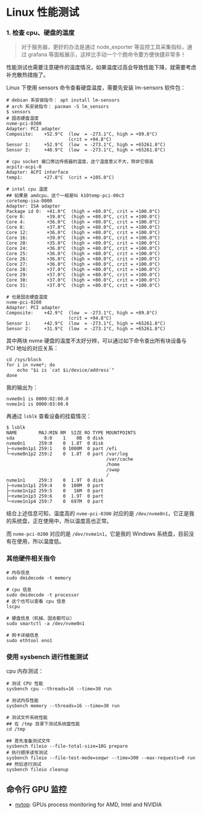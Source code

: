 # Linux 性能测试

### 1. 检查 cpu、硬盘的温度

>对于服务器，更好的办法是通过 node_exporter 等监控工具采集指标，通过 grafana 等面板展示，这样比手动一个个跑命令要方便快捷非常多！

性能测试也需要注意硬件的温度情况，如果温度过高会导致性能下降，就需要考虑补充散热措施了。

Linux 下使用 sensors 命令查看硬盘温度，需要先安装 lm-sensors 软件包：

```shell
# debian 系安装指令： apt install lm-sensors
# arch 系安装指令： pacman -S lm_sensors
$ sensors
# 固态硬盘温度
nvme-pci-0300
Adapter: PCI adapter
Composite:    +52.9°C  (low  = -273.1°C, high = +89.8°C)
                       (crit = +94.8°C)
Sensor 1:     +52.9°C  (low  = -273.1°C, high = +65261.8°C)
Sensor 2:     +40.9°C  (low  = -273.1°C, high = +65261.8°C)

# cpu socket 接口旁边传感器的温度，这个温度意义不大，除非它很高
acpitz-acpi-0
Adapter: ACPI interface
temp1:        +27.8°C  (crit = +105.0°C)

# intel cpu 温度
## 如果是 amdcpu，这个一般是叫 k10temp-pci-00c3
coretemp-isa-0000
Adapter: ISA adapter
Package id 0:  +41.0°C  (high = +80.0°C, crit = +100.0°C)
Core 0:        +39.0°C  (high = +80.0°C, crit = +100.0°C)
Core 4:        +36.0°C  (high = +80.0°C, crit = +100.0°C)
Core 8:        +37.0°C  (high = +80.0°C, crit = +100.0°C)
Core 12:       +36.0°C  (high = +80.0°C, crit = +100.0°C)
Core 16:       +39.0°C  (high = +80.0°C, crit = +100.0°C)
Core 20:       +35.0°C  (high = +80.0°C, crit = +100.0°C)
Core 24:       +36.0°C  (high = +80.0°C, crit = +100.0°C)
Core 25:       +36.0°C  (high = +80.0°C, crit = +100.0°C)
Core 26:       +36.0°C  (high = +80.0°C, crit = +100.0°C)
Core 27:       +36.0°C  (high = +80.0°C, crit = +100.0°C)
Core 28:       +37.0°C  (high = +80.0°C, crit = +100.0°C)
Core 29:       +37.0°C  (high = +80.0°C, crit = +100.0°C)
Core 30:       +37.0°C  (high = +80.0°C, crit = +100.0°C)
Core 31:       +37.0°C  (high = +80.0°C, crit = +100.0°C)

# 也是固态硬盘温度
nvme-pci-0200
Adapter: PCI adapter
Composite:    +42.9°C  (low  = -273.1°C, high = +89.8°C)
                       (crit = +94.8°C)
Sensor 1:     +42.9°C  (low  = -273.1°C, high = +65261.8°C)
Sensor 2:     +31.9°C  (low  = -273.1°C, high = +65261.8°C)
```

其中两块 nvme 硬盘的温度不太好分辨，可以通过如下命令查出所有块设备与 PCI 地址的对应关系：

```shell
cd /sys/block
for i in nvme*; do
    echo "$i is `cat $i/device/address`"
done
```

我的输出为：

```
nvme0n1 is 0000:02:00.0
nvme1n1 is 0000:03:00.0
```

再通过 `lsblk` 查看设备的挂载情况：

```
$ lsblk
NAME        MAJ:MIN RM  SIZE RO TYPE MOUNTPOINTS
sda           8:0    1    0B  0 disk 
nvme0n1     259:0    0  1.8T  0 disk 
├─nvme0n1p1 259:1    0 1000M  0 part /efi
└─nvme0n1p2 259:2    0  1.8T  0 part /var/log
                                     /var/cache
                                     /home
                                     /swap
                                     /
nvme1n1     259:3    0  1.9T  0 disk 
├─nvme1n1p1 259:4    0  100M  0 part 
├─nvme1n1p2 259:5    0   16M  0 part 
├─nvme1n1p3 259:6    0  1.9T  0 part 
└─nvme1n1p4 259:7    0  697M  0 part 
```

结合上述信息可知，温度高的 `nvme-pci-0300` 对应的是 `/dev/nvme0n1`，它正是我的系统盘，正在使用中，所以温度高也正常。

而 `nvme-pci-0200` 对应的是 `/dev/nvme1n1`，它是我的 Windows 系统盘，目前没有在使用，所以温度低。

### 其他硬件相关指令

```shell
# 内存信息
sudo dmidecode -t memory

# cpu 信息
sudo dmidecode -t processor
# 这个也可以查看 cpu 信息
lscpu

# 硬盘信息（机械、固态都可以）
sudo smartctl -a /dev/nvme0n1

# 网卡详细信息
sudo ethtool eno1
```

### 使用 sysbench 进行性能测试

cpu 内存测试：

```shell
# 测试 CPU 性能
sysbench cpu --threads=16 --time=30 run

# 测试内存性能
sysbench memory --threads=16 --time=30 run

# 测试文件系统性能
## 在 /tmp 目录下测试系统盘性能
cd /tmp

## 首先准备测试文件
sysbench fileio --file-total-size=10G prepare
# 执行顺序读写测试
sysbench fileio --file-test-mode=seqwr --time=300 --max-requests=0 run
## 然后进行测试
sysbench fileio cleanup
```

## 命令行 GPU 监控

- [nvtop](https://github.com/Syllo/nvtop): GPUs process monitoring for AMD, Intel and NVIDIA 
